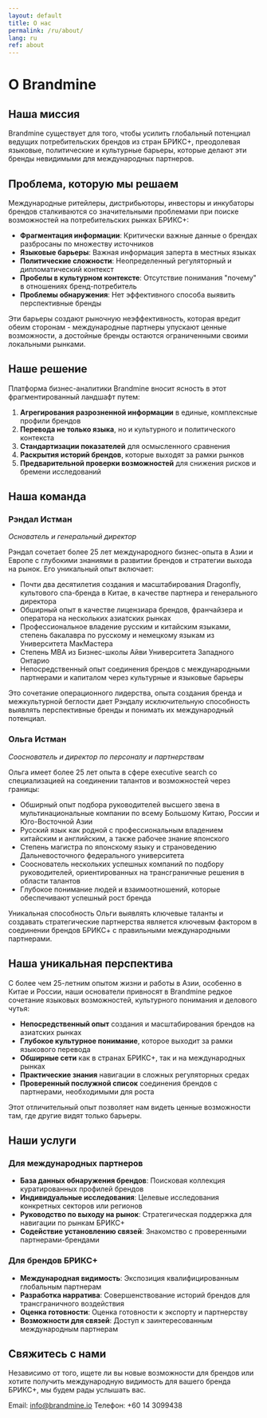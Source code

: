 ```yaml
---
layout: default
title: О нас
permalink: /ru/about/
lang: ru
ref: about
---
```


# О Brandmine

## Наша миссия

Brandmine существует для того, чтобы усилить глобальный потенциал ведущих потребительских брендов из стран БРИКС+, преодолевая языковые, политические и культурные барьеры, которые делают эти бренды невидимыми для международных партнеров.

## Проблема, которую мы решаем

Международные ритейлеры, дистрибьюторы, инвесторы и инкубаторы брендов сталкиваются со значительными проблемами при поиске возможностей на потребительских рынках БРИКС+:

- **Фрагментация информации**: Критически важные данные о брендах разбросаны по множеству источников
- **Языковые барьеры**: Важная информация заперта в местных языках
- **Политические сложности**: Неопределенный регуляторный и дипломатический контекст
- **Пробелы в культурном контексте**: Отсутствие понимания "почему" в отношениях бренд-потребитель
- **Проблемы обнаружения**: Нет эффективного способа выявить перспективные бренды

Эти барьеры создают рыночную неэффективность, которая вредит обеим сторонам - международные партнеры упускают ценные возможности, а достойные бренды остаются ограниченными своими локальными рынками.

## Наше решение

Платформа бизнес-аналитики Brandmine вносит ясность в этот фрагментированный ландшафт путем:

1. **Агрегирования разрозненной информации** в единые, комплексные профили брендов
2. **Перевода не только языка**, но и культурного и политического контекста
3. **Стандартизации показателей** для осмысленного сравнения
4. **Раскрытия историй брендов**, которые выходят за рамки рынков
5. **Предварительной проверки возможностей** для снижения рисков и бремени исследований

## Наша команда

### Рэндал Истман
*Основатель и генеральный директор*

Рэндал сочетает более 25 лет международного бизнес-опыта в Азии и Европе с глубокими знаниями в развитии брендов и стратегии выхода на рынок. Его уникальный опыт включает:

- Почти два десятилетия создания и масштабирования Dragonfly, культового спа-бренда в Китае, в качестве партнера и генерального директора
- Обширный опыт в качестве лицензиара брендов, франчайзера и оператора на нескольких азиатских рынках
- Профессиональное владение русским и китайским языками, степень бакалавра по русскому и немецкому языкам из Университета МакМастера
- Степень MBA из Бизнес-школы Айви Университета Западного Онтарио
- Непосредственный опыт соединения брендов с международными партнерами и капиталом через культурные и языковые барьеры

Это сочетание операционного лидерства, опыта создания бренда и межкультурной беглости дает Рэндалу исключительную способность выявлять перспективные бренды и понимать их международный потенциал.

### Ольга Истман
*Сооснователь и директор по персоналу и партнерствам*

Ольга имеет более 25 лет опыта в сфере executive search со специализацией на соединении талантов и возможностей через границы:

- Обширный опыт подбора руководителей высшего звена в мультинациональные компании по всему Большому Китаю, России и Юго-Восточной Азии
- Русский язык как родной с профессиональным владением китайским и английским, а также рабочее знание японского
- Степень магистра по японскому языку и страноведению Дальневосточного федерального университета
- Сооснователь нескольких успешных компаний по подбору руководителей, ориентированных на трансграничные решения в области талантов
- Глубокое понимание людей и взаимоотношений, которые обеспечивают успешный рост бренда

Уникальная способность Ольги выявлять ключевые таланты и создавать стратегические партнерства является ключевым фактором в соединении брендов БРИКС+ с правильными международными партнерами.

## Наша уникальная перспектива

С более чем 25-летним опытом жизни и работы в Азии, особенно в Китае и России, наши основатели привносят в Brandmine редкое сочетание языковых возможностей, культурного понимания и делового чутья:

- **Непосредственный опыт** создания и масштабирования брендов на азиатских рынках
- **Глубокое культурное понимание**, которое выходит за рамки языкового перевода
- **Обширные сети** как в странах БРИКС+, так и на международных рынках
- **Практические знания** навигации в сложных регуляторных средах
- **Проверенный послужной список** соединения брендов с партнерами, необходимыми для роста

Этот отличительный опыт позволяет нам видеть ценные возможности там, где другие видят только барьеры.

## Наши услуги

### Для международных партнеров
- **База данных обнаружения брендов**: Поисковая коллекция куратированных профилей брендов
- **Индивидуальные исследования**: Целевые исследования конкретных секторов или регионов
- **Руководство по выходу на рынок**: Стратегическая поддержка для навигации по рынкам БРИКС+
- **Содействие установлению связей**: Знакомство с проверенными партнерами-брендами

### Для брендов БРИКС+
- **Международная видимость**: Экспозиция квалифицированным глобальным партнерам
- **Разработка нарратива**: Совершенствование историй брендов для трансграничного воздействия
- **Оценка готовности**: Оценка готовности к экспорту и партнерству
- **Возможности для связей**: Доступ к заинтересованным международным партнерам

## Свяжитесь с нами

Независимо от того, ищете ли вы новые возможности для брендов или хотите получить международную видимость для вашего бренда БРИКС+, мы будем рады услышать вас.

<div class="contact-form">
  <!-- Ваша контактная форма размещается здесь -->
</div>

Email: info@brandmine.io
Телефон: +60 14 3099438